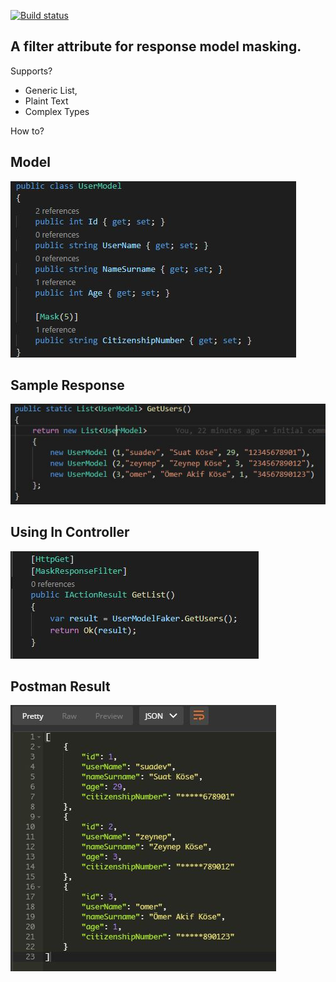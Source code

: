 [![Build status](https://ci.appveyor.com/api/projects/status/nrvk81jcwu6f5a3l?svg=true)](https://ci.appveyor.com/project/suadev/responsemasking-aspnetcore-filter)


## A filter attribute for response model masking. 

Supports?

- Generic List,
- Plaint Text
- Complex Types

How to?

## Model

![alt text](https://github.com/suadev/ResponseMasking.AspNetCore.Filter/blob/master/src/screenshots/userModel.JPG)

## Sample Response

![alt text](https://github.com/suadev/ResponseMasking.AspNetCore.Filter/blob/master/src/screenshots/fakeData.JPG)

## Using In Controller

![alt text](https://github.com/suadev/ResponseMasking.AspNetCore.Filter/blob/master/src/screenshots/controller.JPG)

## Postman Result

![alt text](https://github.com/suadev/ResponseMasking.AspNetCore.Filter/blob/master/src/screenshots/postman.JPG)
